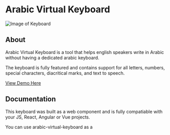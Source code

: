 # Arabic Virtual Keyboard

![Image of Keyboard]("src/public/keyboard.png")

## About
Arabic Virtual Keyboard is a tool that helps english speakers write in Arabic without having a dedicated arabic keyboard.

The keyboard is fully featured and contains support for all letters, numbers, special characters, diacritical marks, and text to speech.

[View Demo Here](https://www.google.com)

## Documentation

This keyboard was built as a web component and is fully compatiable with your JS, React, Angular or Vue projects.

You can use arabic-virtual-keyboard as a <script> tag from a CDN, or install it from npm.

## Installation Via NPM

`npm i arabic-virtual-keyboard`

## Installation Via CDN

`<script type="module" src="https://cdn.skypack.dev/arabic-virtual-keyboard"></script>`

## Usage

```
<div>
  <arabic-keyboard></arabic-keyboard>
</div>
```


## Attributes

`showEnglishValue` -> show transliterated english key
`showShiftedValue` -> show shifted value of key

| Attribute        | Default |
| ---------------- | :-----: |
| showEnglishValue |  false  |
| showShiftedValue |  false  |

## Usage With Attributes
```
<div>
  <arabic-keyboard showEnglishValue="true" showShiftedValue="true">
  </arabic-keyboard>
</div>
```
## Styling
Restyle the keyboard by utilizing css custom properties

| Property                         | Default             |
| -------------------------------- | ------------------- |
| --keyboard-row-gap               | 4px                 |
| --font-size                      | 18px                |
| --max-keyboard-width             | 800px               |
| --row-height                     | 50px                |
| --border-radius                  | 4px                 |
| --button-background-color        | #ececec             |
| --border                         | 1px solid #999999   |
| --button-active-background-color | #d6d6d6             |
| --button-active-border           | 1px solid #8f8f8f   |
| --button-padding                 | 4px                 |
| --button-color                   | #000000             |
| --button-shifted-color           | #ff0000             |
| --button-eng-color               | #0000ff             |
| --button-hover-background-color  | #e0e0e0             |
| --textarea-background-color      | #ffffff             |
| --font-family                    | "Arial", sans-serif |

